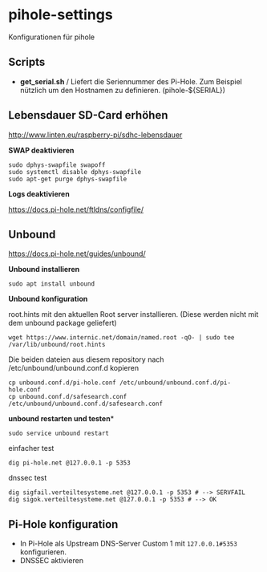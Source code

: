 # pihole-settings

Konfigurationen für pihole

## Scripts

- **get_serial.sh** / Liefert die Seriennummer des Pi-Hole. Zum Beispiel nützlich um den Hostnamen zu definieren. (pihole-${SERIAL})

## Lebensdauer SD-Card erhöhen

http://www.linten.eu/raspberry-pi/sdhc-lebensdauer

**SWAP deaktivieren**

```
sudo dphys-swapfile swapoff
sudo systemctl disable dphys-swapfile
sudo apt-get purge dphys-swapfile
```

**Logs deaktivieren**

https://docs.pi-hole.net/ftldns/configfile/


## Unbound

https://docs.pi-hole.net/guides/unbound/

**Unbound installieren**

```
sudo apt install unbound
```

**Unbound konfiguration**

root.hints mit den aktuellen Root server installieren. (Diese werden nicht mit dem unbound package geliefert)

```
wget https://www.internic.net/domain/named.root -qO- | sudo tee /var/lib/unbound/root.hints
```

Die beiden dateien aus diesem repository nach /etc/unbound/unbound.conf.d kopieren

```
cp unbound.conf.d/pi-hole.conf /etc/unbound/unbound.conf.d/pi-hole.conf
cp unbound.conf.d/safesearch.conf /etc/unbound/unbound.conf.d/safesearch.conf
```

**unbound restarten und testen***

```
sudo service unbound restart
```

einfacher test

```
dig pi-hole.net @127.0.0.1 -p 5353
```

dnssec test

```
dig sigfail.verteiltesysteme.net @127.0.0.1 -p 5353 # --> SERVFAIL
dig sigok.verteiltesysteme.net @127.0.0.1 -p 5353 # --> OK
```

## Pi-Hole konfiguration

- In Pi-Hole als Upstream DNS-Server Custom 1 mit ```127.0.0.1#5353``` konfigurieren.
- DNSSEC aktivieren
